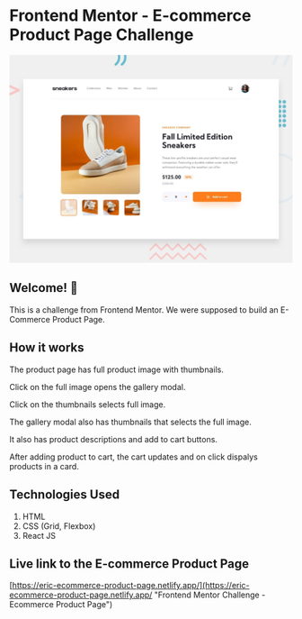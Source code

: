 # Frontend Mentor - E-commerce Product Page Challenge

![Design preview for the E-commerce product page coding challenge](./design/desktop-preview.jpg)

## Welcome! 👋

This is a challenge from Frontend Mentor. We were supposed to build an E-Commerce Product Page.

## How it works

The product page has full product image with thumbnails.

Click on the full image opens the gallery modal.

Click on the thumbnails selects full image.

The gallery modal also has thumbnails that selects the full image.

It also has product descriptions and add to cart buttons.

After adding product to cart, the cart updates and on click dispalys products in a card.

## Technologies Used

1. HTML
2. CSS (Grid, Flexbox)
3. React JS

## Live link to the E-commerce Product Page

[https://eric-ecommerce-product-page.netlify.app/](https://eric-ecommerce-product-page.netlify.app/ "Frontend Mentor Challenge - Ecommerce Product Page")
